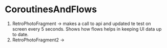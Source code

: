 # CoroutinesAndFlows

1. RetroPhotoFragment -> makes a call to api and updated te test on screen every 5 seconds. Shows how flows helps in keeping UI data up to date.
2. RetroPhotoFragment2 -> 
